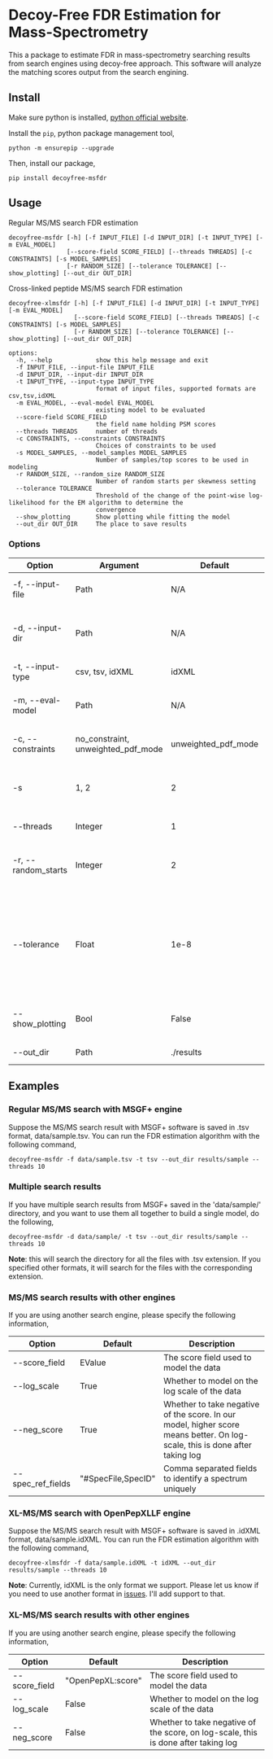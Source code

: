 # Decoy-Free FDR Estimation for Mass-Spectrometry

This a package to estimate FDR in mass-spectrometry searching results from search engines using decoy-free approach.
This software will analyze the matching scores output from the search engining.

## Install
Make sure python is installed, [python official website](https://www.python.org/downloads/).

Install the `pip`, python package management tool,
```commandline
python -m ensurepip --upgrade
```

Then, install our package,
```commandline
pip install decoyfree-msfdr
```

## Usage

Regular MS/MS search FDR estimation

```commandline
decoyfree-msfdr [-h] [-f INPUT_FILE] [-d INPUT_DIR] [-t INPUT_TYPE] [-m EVAL_MODEL]
                [--score-field SCORE_FIELD] [--threads THREADS] [-c CONSTRAINTS] [-s MODEL_SAMPLES]
                [-r RANDOM_SIZE] [--tolerance TOLERANCE] [--show_plotting] [--out_dir OUT_DIR]
```

Cross-linked peptide MS/MS search FDR estimation

```commandline
decoyfree-xlmsfdr [-h] [-f INPUT_FILE] [-d INPUT_DIR] [-t INPUT_TYPE] [-m EVAL_MODEL]
                  [--score-field SCORE_FIELD] [--threads THREADS] [-c CONSTRAINTS] [-s MODEL_SAMPLES]
                  [-r RANDOM_SIZE] [--tolerance TOLERANCE] [--show_plotting] [--out_dir OUT_DIR]
```

```
options:
  -h, --help            show this help message and exit
  -f INPUT_FILE, --input-file INPUT_FILE
  -d INPUT_DIR, --input-dir INPUT_DIR
  -t INPUT_TYPE, --input-type INPUT_TYPE
                        format of input files, supported formats are csv,tsv,idXML
  -m EVAL_MODEL, --eval-model EVAL_MODEL
                        existing model to be evaluated
  --score-field SCORE_FIELD
                        the field name holding PSM scores
  --threads THREADS     number of threads
  -c CONSTRAINTS, --constraints CONSTRAINTS
                        Choices of constraints to be used
  -s MODEL_SAMPLES, --model_samples MODEL_SAMPLES
                        Number of samples/top scores to be used in modeling
  -r RANDOM_SIZE, --random_size RANDOM_SIZE
                        Number of random starts per skewness setting
  --tolerance TOLERANCE
                        Threshold of the change of the point-wise log-likelihood for the EM algorithm to determine the
                        convergence
  --show_plotting       Show plotting while fitting the model
  --out_dir OUT_DIR     The place to save results
```

### Options

| Option              | Argument                               | Default             | Description                                                                                                    |
|---------------------|----------------------------------------|---------------------|----------------------------------------------------------------------------------------------------------------|
| -f, --input-file    | Path                                   | N/A                 | Path to the search result file                                                                                 |
| -d, --input-dir     | Path                                   | N/A                 | Path to the directory holding search result files                                                              |
| -t, --input-type    | csv, tsv, idXML                        | idXML               | Search result format                                                                                           |
| -m, --eval-model    | Path                                   | N/A                 | Path to an existing model to be evaluated                                                                      |
| -c, --constraints   | no_constraint,<br/>unweighted_pdf_mode | unweighted_pdf_mode | Choices of constraints to be used                                                                              |
| -s                  | 1, 2                                   | 2                   | Number of samples/top scores to be used in modeling                                                            |
| --threads           | Integer                                | 1                   | Number of threads                                                                                              |
| -r, --random_starts | Integer                                | 2                   | Number of random starts per skewness setting                                                                   |
| --tolerance         | Float                                  | 1e-8                | Threshold of the change of the point-wise log-likelihood<br/>for the EM algorithm to determine the convergence |
| --show_plotting     | Bool                                   | False               | Show plotting while fitting the model                                                                          |
| --out_dir           | Path                                   | ./results           | The place to save results                                                                                      |

## Examples

### Regular MS/MS search with MSGF+ engine

Suppose the MS/MS search result with MSGF+ software is saved in .tsv format, data/sample.tsv.
You can run the FDR estimation algorithm with the following command,

```commandline
decoyfree-msfdr -f data/sample.tsv -t tsv --out_dir results/sample --threads 10
```

### Multiple search results

If you have multiple search results from MSGF+ saved in the 'data/sample/' directory, and you want to use them all
together to build a single model, do the following,

```commandline
decoyfree-msfdr -d data/sample/ -t tsv --out_dir results/sample --threads 10
```

**Note**: this will search the directory for all the files with .tsv extension. If you specified other formats, it will
search for the files with the corresponding extension.

### MS/MS search results with other engines

If you are using another search engine, please specify the following information,

| Option            | Default            | Description                                                                                                                 |
|-------------------|--------------------|-----------------------------------------------------------------------------------------------------------------------------|
| --score_field     | EValue             | The score field used to model the data                                                                                      |
| --log_scale       | True               | Whether to model on the log scale of the data                                                                               |
| --neg_score       | True               | Whether to take negative of the score. In our model, higher score means better. On log-scale, this is done after taking log |
| --spec_ref_fields | "#SpecFile,SpecID" | Comma separated fields to identify a spectrum uniquely                                                                      |

### XL-MS/MS search with OpenPepXLLF engine

Suppose the MS/MS search result with MSGF+ software is saved in .idXML format, data/sample.idXML.
You can run the FDR estimation algorithm with the following command,

```commandline
decoyfree-xlmsfdr -f data/sample.idXML -t idXML --out_dir results/sample --threads 10
```

**Note**: Currently, idXML is the only format we support. Please let us know if you need to use another format in
[issues](https://github.com/shawn-peng/DecoyFree-MSFDR/issues). I'll add support to that.

### XL-MS/MS search results with other engines

If you are using another search engine, please specify the following information,

| Option        | Default           | Description                                                                        |
|---------------|-------------------|------------------------------------------------------------------------------------|
| --score_field | "OpenPepXL:score" | The score field used to model the data                                             |
| --log_scale   | False             | Whether to model on the log scale of the data                                      |
| --neg_score   | False             | Whether to take negative of the score, on log-scale, this is done after taking log |





